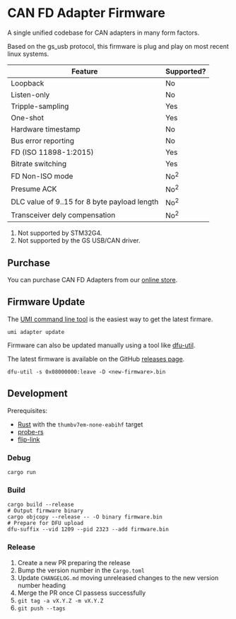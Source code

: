 # CAN FD Adapter Firmware

A single unified codebase for CAN adapters in many form factors.

Based on the gs_usb protocol, this firmware is plug and play on most recent linux systems.

| Feature                                      | Supported?     |
| -------------------------------------------- | -------------- |
| Loopback                                     | No             |
| Listen-only                                  | No             |
| Tripple-sampling                             | Yes            |
| One-shot                                     | Yes            |
| Hardware timestamp                           | No             |
| Bus error reporting                          | No             |
| FD (ISO 11898-1:2015)                        | Yes            |
| Bitrate switching                            | Yes            |
| FD Non-ISO mode                              | No<sup>2</sup> |
| Presume ACK                                  | No<sup>2</sup> |
| DLC value of 9..15 for 8 byte payload length | No<sup>2</sup> |
| Transceiver dely compensation                | No<sup>2</sup> |

1. Not supported by STM32G4.
2. Not supported by the GS USB/CAN driver.

## Purchase

You can purchase CAN FD Adapters from our [online store](https://umi.engineering/products/can-fd-adapter).

## Firmware Update

The [UMI command line tool](https://umi.engineering/pages/command-line-tool) is the easiest way to get the latest firmare.

```shell
umi adapter update
```

Firmware can also be updated manually using a tool like [dfu-util](https://dfu-util.sourceforge.net/).

The latest firmware is available on the GitHub [releases page](https://github.com/umi-eng/adapter/releases/).

```shell
dfu-util -s 0x08000000:leave -D <new-firmware>.bin
```

## Development

Prerequisites:

- [Rust](https://www.rust-lang.org/tools/install) with the `thumbv7em-none-eabihf` target
- [probe-rs](https://probe.rs/)
- [flip-link](https://github.com/knurling-rs/flip-link?tab=readme-ov-file#installation)

### Debug

```shell
cargo run
```

### Build

```shell
cargo build --release
# Output firmware binary
cargo objcopy --release -- -O binary firmware.bin
# Prepare for DFU upload
dfu-suffix --vid 1209 --pid 2323 --add firmware.bin
```

### Release

1. Create a new PR preparing the release
2. Bump the version number in the `Cargo.toml`
3. Update `CHANGELOG.md` moving unreleased changes to the new version number heading
4. Merge the PR once CI passess successfully
5. `git tag -a vX.Y.Z -m vX.Y.Z`
6. `git push --tags`
